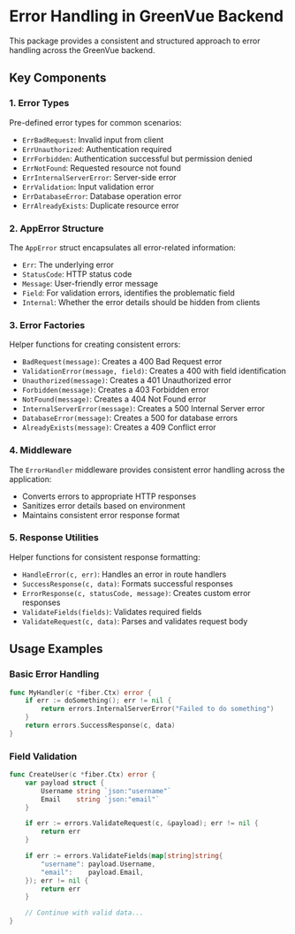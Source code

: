 # Error Handling in GreenVue Backend

This package provides a consistent and structured approach to error handling across the GreenVue backend.

## Key Components

### 1. Error Types

Pre-defined error types for common scenarios:

- `ErrBadRequest`: Invalid input from client
- `ErrUnauthorized`: Authentication required
- `ErrForbidden`: Authentication successful but permission denied
- `ErrNotFound`: Requested resource not found
- `ErrInternalServerError`: Server-side error
- `ErrValidation`: Input validation error
- `ErrDatabaseError`: Database operation error
- `ErrAlreadyExists`: Duplicate resource error

### 2. AppError Structure

The `AppError` struct encapsulates all error-related information:

- `Err`: The underlying error
- `StatusCode`: HTTP status code
- `Message`: User-friendly error message
- `Field`: For validation errors, identifies the problematic field
- `Internal`: Whether the error details should be hidden from clients

### 3. Error Factories

Helper functions for creating consistent errors:

- `BadRequest(message)`: Creates a 400 Bad Request error
- `ValidationError(message, field)`: Creates a 400 with field identification
- `Unauthorized(message)`: Creates a 401 Unauthorized error
- `Forbidden(message)`: Creates a 403 Forbidden error
- `NotFound(message)`: Creates a 404 Not Found error
- `InternalServerError(message)`: Creates a 500 Internal Server error
- `DatabaseError(message)`: Creates a 500 for database errors
- `AlreadyExists(message)`: Creates a 409 Conflict error

### 4. Middleware

The `ErrorHandler` middleware provides consistent error handling across the application:

- Converts errors to appropriate HTTP responses
- Sanitizes error details based on environment
- Maintains consistent error response format

### 5. Response Utilities

Helper functions for consistent response formatting:

- `HandleError(c, err)`: Handles an error in route handlers
- `SuccessResponse(c, data)`: Formats successful responses
- `ErrorResponse(c, statusCode, message)`: Creates custom error responses
- `ValidateFields(fields)`: Validates required fields
- `ValidateRequest(c, data)`: Parses and validates request body

## Usage Examples

### Basic Error Handling

```go
func MyHandler(c *fiber.Ctx) error {
    if err := doSomething(); err != nil {
        return errors.InternalServerError("Failed to do something")
    }
    return errors.SuccessResponse(c, data)
}
```

### Field Validation

```go
func CreateUser(c *fiber.Ctx) error {
    var payload struct {
        Username string `json:"username"`
        Email    string `json:"email"`
    }

    if err := errors.ValidateRequest(c, &payload); err != nil {
        return err
    }

    if err := errors.ValidateFields(map[string]string{
        "username": payload.Username,
        "email":    payload.Email,
    }); err != nil {
        return err
    }

    // Continue with valid data...
}
```
